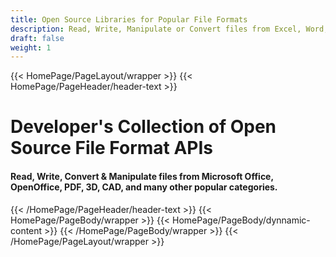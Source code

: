 ```yaml
---
title: Open Source Libraries for Popular File Formats
description: Read, Write, Manipulate or Convert files from Excel, Word, PowerPoint, Visio & Outlook, PDF, XPS, 3D, CAD, ZIP & more using Open Source Libraries.
draft: false
weight: 1
---
```

{{< HomePage/PageLayout/wrapper >}}
{{< HomePage/PageHeader/header-text >}}
<h1>Developer's Collection of Open Source File Format APIs</h1>
<h4>Read, Write, Convert & Manipulate files from Microsoft Office, OpenOffice, PDF, 3D, CAD, and many other popular categories.</h4>
{{< /HomePage/PageHeader/header-text >}}
{{< HomePage/PageBody/wrapper >}}
 {{< HomePage/PageBody/dynnamic-content >}}
{{< /HomePage/PageBody/wrapper >}}
{{< /HomePage/PageLayout/wrapper >}}